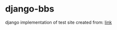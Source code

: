 # django-bbs
django implementation of test site
created from: [link](https://www.youtube.com/channel/UCCezIgC97PvUuR4_gbFUs5g)
